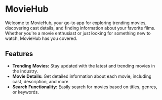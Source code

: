 # MovieHub

Welcome to MovieHub, your go-to app for exploring trending movies, discovering cast details, and finding information about your favorite films. Whether you're a movie enthusiast or just looking for something new to watch, MovieHub has you covered.

## Features

- **Trending Movies:** Stay updated with the latest and trending movies in the industry.
- **Movie Details:** Get detailed information about each movie, including cast, description, and more.
- **Search Functionality:** Easily search for movies based on titles, genres, or keywords.
